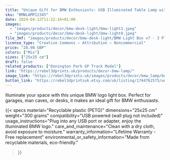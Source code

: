 ```yaml
---
title: "Unique Gift for BMW Enthusiasts: USB Illuminated Table Lamp with BMW Symbol"
sku: "BMWLAMP12345"
date: 2024-04-12T11:22:16+01:00
images:
  - "images/products/decor/bmw-desk-light/bmw-light1.jpeg"
  - "images/products/decor/bmw-desk-light/bmw-light0.jpeg"
file_3mf: "images/products/decor/bmw-desk-light/BMW Light Box v7 - 3 Plates - Total.3mf"  # Relative link for 3MF file
license_type: "Creative Commons — Attribution — Noncommercial"
price: "28.98 GBP"
colors: ["Mix"]
sizes: ["25x25 cm"]
draft: false
related_products: ["Donington Park GP Track Model"]
link: "https://rebel3dprints.uk/products/decor-bmw-lamp/"
image_link: "https://rebel3dprints.uk/images/products/decor/bmw_lamp/bmw_lamp.jpeg"
button_link: "https://rebel3dprintsuk.etsy.com/uk/listing/1744762575/unique-gift-for-bmw-enthusiasts-usb"
---
```


Illuminate your space with this unique BMW logo light box. Perfect for garages, man caves, or desks, it makes an ideal gift for BMW enthusiasts.

{{< specs
    material="Recyclable plastic (PETG)"
    dimensions="25x25 cm"
    weight="300 grams"
    compatibility="USB powered (wall plug not included)"
    usage_instructions="Plug into any USB port or adapter, enjoy the illuminated BMW logo."
    care_and_maintenance="Clean with a dry cloth, avoid exposure to moisture."
    warranty_information="Lifetime Warranty - Free replacement"
    environmental_or_safety_information="Made from recyclable materials, eco-friendly."
>}}
